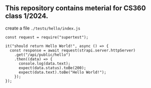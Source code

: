 

## This repository contains meterial for CS360 class 1/2024.




create a file  `./tests/hello/index.js`

    const request = require("supertest");
    
    it("should return Hello World!", async () => {
      const response = await request(strapi.server.httpServer)
        .get("/api/public/hello")
        .then((data) => {
          console.log(data.text);
          expect(data.status).toBe(200);
          expect(data.text).toBe("Hello World!");
        });
    });

